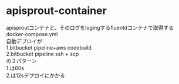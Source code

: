 # apisprout-container
apisproutコンテナと、そのログをlogingするfluentdコンテナで取得するdocker-compose.yml  
自動デプロイが  
1.bitbucket pipeline+aws codebuild  
2.bitbucket pipeline ssh + scp  
の２パターン  
1.は60s  
2.は12sデプロイにかかる  
